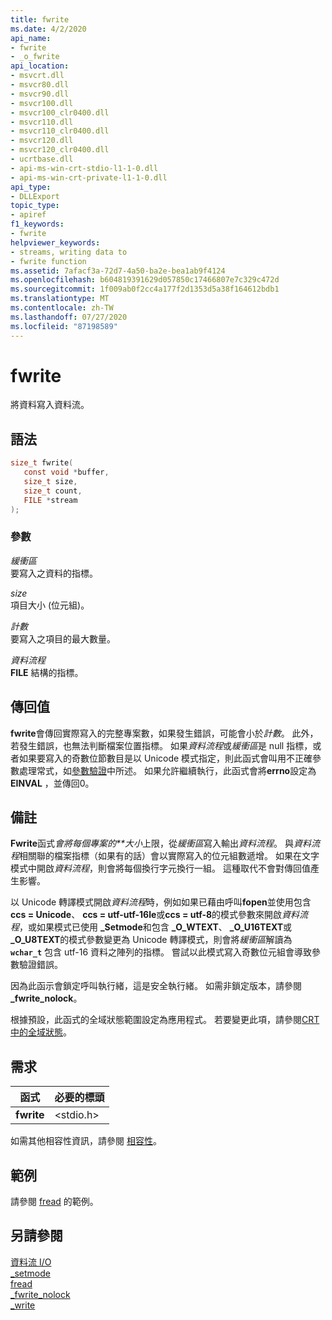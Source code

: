 ```yaml
---
title: fwrite
ms.date: 4/2/2020
api_name:
- fwrite
- _o_fwrite
api_location:
- msvcrt.dll
- msvcr80.dll
- msvcr90.dll
- msvcr100.dll
- msvcr100_clr0400.dll
- msvcr110.dll
- msvcr110_clr0400.dll
- msvcr120.dll
- msvcr120_clr0400.dll
- ucrtbase.dll
- api-ms-win-crt-stdio-l1-1-0.dll
- api-ms-win-crt-private-l1-1-0.dll
api_type:
- DLLExport
topic_type:
- apiref
f1_keywords:
- fwrite
helpviewer_keywords:
- streams, writing data to
- fwrite function
ms.assetid: 7afacf3a-72d7-4a50-ba2e-bea1ab9f4124
ms.openlocfilehash: b604819391629d057850c17466807e7c329c472d
ms.sourcegitcommit: 1f009ab0f2cc4a177f2d1353d5a38f164612bdb1
ms.translationtype: MT
ms.contentlocale: zh-TW
ms.lasthandoff: 07/27/2020
ms.locfileid: "87198589"
---
```

# <a name="fwrite"></a>fwrite

將資料寫入資料流。

## <a name="syntax"></a>語法

```C
size_t fwrite(
   const void *buffer,
   size_t size,
   size_t count,
   FILE *stream
);
```

### <a name="parameters"></a>參數

*緩衝區*<br/>
要寫入之資料的指標。

*size*<br/>
項目大小 (位元組)。

*計數*<br/>
要寫入之項目的最大數量。

*資料流程*<br/>
**FILE** 結構的指標。

## <a name="return-value"></a>傳回值

**fwrite**會傳回實際寫入的完整專案數，如果發生錯誤，可能會小於*計數*。 此外，若發生錯誤，也無法判斷檔案位置指標。 如果*資料流程*或*緩衝區*是 null 指標，或者如果要寫入的奇數位節數目是以 Unicode 模式指定，則此函式會叫用不正確參數處理常式，如[參數驗證](../../c-runtime-library/parameter-validation.md)中所述。 如果允許繼續執行，此函式會將**errno**設定為**EINVAL** ，並傳回0。

## <a name="remarks"></a>備註

**Fwrite**函式*會將每個專案的**大小*上限，從*緩衝區*寫入輸出*資料流程*。 與*資料流程*相關聯的檔案指標（如果有的話）會以實際寫入的位元組數遞增。 如果在文字模式中開啟*資料流程*，則會將每個換行字元換行一組。 這種取代不會對傳回值產生影響。

以 Unicode 轉譯模式開啟*資料流程*時，例如如果已藉由呼叫**fopen**並使用包含**ccs = Unicode**、 **ccs = utf-utf-16le**或**ccs = utf-8**的模式參數來開啟*資料流程*，或如果模式已使用 **_Setmode**和包含 **_O_WTEXT**、 **_O_U16TEXT**或 **_O_U8TEXT**的模式參數變更為 Unicode 轉譯模式，則會將*緩衝區*解讀為 **`wchar_t`** 包含 utf-16 資料之陣列的指標。 嘗試以此模式寫入奇數位元組會導致參數驗證錯誤。

因為此函示會鎖定呼叫執行緒，這是安全執行緒。 如需非鎖定版本，請參閱 **_fwrite_nolock**。

根據預設，此函式的全域狀態範圍設定為應用程式。 若要變更此項，請參閱[CRT 中的全域狀態](../global-state.md)。

## <a name="requirements"></a>需求

|函式|必要的標頭|
|--------------|---------------------|
|**fwrite**|\<stdio.h>|

如需其他相容性資訊，請參閱 [相容性](../../c-runtime-library/compatibility.md)。

## <a name="example"></a>範例

請參閱 [fread](fread.md) 的範例。

## <a name="see-also"></a>另請參閱

[資料流 I/O](../../c-runtime-library/stream-i-o.md)<br/>
[_setmode](setmode.md)<br/>
[fread](fread.md)<br/>
[_fwrite_nolock](fwrite-nolock.md)<br/>
[_write](write.md)<br/>
